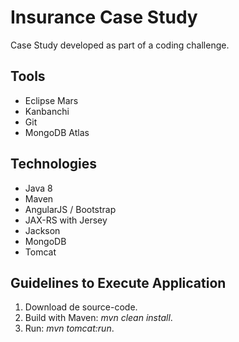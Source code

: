 # Insurance Case Study
Case Study developed as part of a coding challenge.

## Tools
* Eclipse Mars
* Kanbanchi
* Git
* MongoDB Atlas

## Technologies
* Java 8
* Maven
* AngularJS / Bootstrap
* JAX-RS with Jersey
* Jackson
* MongoDB
* Tomcat

## Guidelines to Execute Application
1. Download de source-code.
2. Build with Maven: *mvn clean install*.
3. Run: *mvn tomcat:run*.
